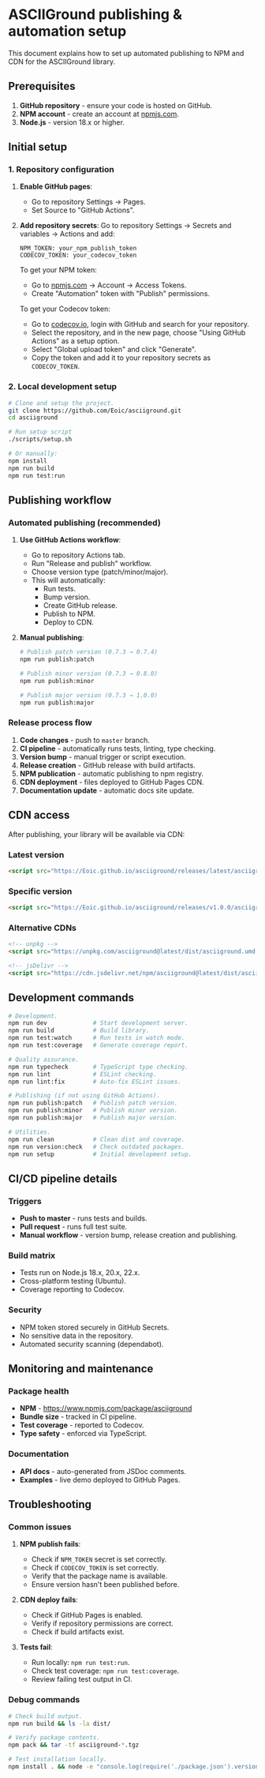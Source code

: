 # ASCIIGround publishing & automation setup

This document explains how to set up automated publishing to NPM and CDN for the ASCIIGround library.

## Prerequisites

1. **GitHub repository** - ensure your code is hosted on GitHub.
2. **NPM account** - create an account at [npmjs.com](https://npmjs.com).
3. **Node.js** - version 18.x or higher.

## Initial setup

### 1. Repository configuration

1. **Enable GitHub pages**:
   - Go to repository Settings → Pages.
   - Set Source to "GitHub Actions".

2. **Add repository secrets**:
   Go to repository Settings → Secrets and variables → Actions and add:
   
   ```
   NPM_TOKEN: your_npm_publish_token
   CODECOV_TOKEN: your_codecov_token
   ```

   To get your NPM token:
   - Go to [npmjs.com](https://npmjs.com) → Account → Access Tokens.
   - Create "Automation" token with "Publish" permissions.

   To get your Codecov token:
   - Go to [codecov.io](https://codecov.io), login with GitHub and search for your repository.
   - Select the repository, and in the new page, choose "Using GitHub Actions" as a setup option.
   - Select "Global upload token" and click "Generate".
   - Copy the token and add it to your repository secrets as `CODECOV_TOKEN`.

### 2. Local development setup

```bash
# Clone and setup the project.
git clone https://github.com/Eoic/asciiground.git
cd asciiground

# Run setup script
./scripts/setup.sh

# Or manually:
npm install
npm run build
npm run test:run
```

## Publishing workflow

### Automated publishing (recommended)

1. **Use GitHub Actions workflow**:
   - Go to repository Actions tab.
   - Run "Release and publish" workflow.
   - Choose version type (patch/minor/major).
   - This will automatically:
     - Run tests.
     - Bump version.
     - Create GitHub release.
     - Publish to NPM.
     - Deploy to CDN.

2. **Manual publishing**:
   ```bash
   # Publish patch version (0.7.3 → 0.7.4)
   npm run publish:patch

   # Publish minor version (0.7.3 → 0.8.0)
   npm run publish:minor

   # Publish major version (0.7.3 → 1.0.0)
   npm run publish:major
   ```

### Release process flow

1. **Code changes** - push to `master` branch.
2. **CI pipeline** - automatically runs tests, linting, type checking.
3. **Version bump** - manual trigger or script execution.
4. **Release creation** - GitHub release with build artifacts.
5. **NPM publication** - automatic publishing to npm registry.
6. **CDN deployment** - files deployed to GitHub Pages CDN.
7. **Documentation update** - automatic docs site update.

## CDN access

After publishing, your library will be available via CDN:

### Latest version
```html
<script src="https://Eoic.github.io/asciiground/releases/latest/asciiground.umd.js"></script>
```

### Specific version
```html
<script src="https://Eoic.github.io/asciiground/releases/v1.0.0/asciiground.umd.js"></script>
```

### Alternative CDNs
```html
<!-- unpkg -->
<script src="https://unpkg.com/asciiground@latest/dist/asciiground.umd.js"></script>

<!-- jsDelivr -->
<script src="https://cdn.jsdelivr.net/npm/asciiground@latest/dist/asciiground.umd.js"></script>
```

## Development commands

```bash
# Development.
npm run dev             # Start development server.
npm run build           # Build library.
npm run test:watch      # Run tests in watch mode.
npm run test:coverage   # Generate coverage report.

# Quality assurance.
npm run typecheck       # TypeScript type checking.
npm run lint            # ESLint checking.
npm run lint:fix        # Auto-fix ESLint issues.

# Publishing (if not using GitHub Actions).
npm run publish:patch   # Publish patch version.
npm run publish:minor   # Publish minor version.
npm run publish:major   # Publish major version.

# Utilities.
npm run clean           # Clean dist and coverage.
npm run version:check   # Check outdated packages.
npm run setup           # Initial development setup.
```

## CI/CD pipeline details

### Triggers
- **Push to master** - runs tests and builds.
- **Pull request** - runs full test suite.
- **Manual workflow** - version bump, release creation and publishing.

### Build matrix
- Tests run on Node.js 18.x, 20.x, 22.x.
- Cross-platform testing (Ubuntu).
- Coverage reporting to Codecov.

### Security
- NPM token stored securely in GitHub Secrets.
- No sensitive data in the repository.
- Automated security scanning (dependabot).

## Monitoring and maintenance

### Package health
- **NPM** - https://www.npmjs.com/package/asciiground
- **Bundle size** - tracked in CI pipeline.
- **Test coverage** - reported to Codecov.
- **Type safety** - enforced via TypeScript.

### Documentation
- **API docs** - auto-generated from JSDoc comments.
- **Examples** - live demo deployed to GitHub Pages.

## Troubleshooting

### Common issues

1. **NPM publish fails**:
   - Check if `NPM_TOKEN` secret is set correctly.
   - Check if `CODECOV_TOKEN` is set correctly.
   - Verify that the package name is available.
   - Ensure version hasn't been published before.

2. **CDN deploy fails**:
   - Check if GitHub Pages is enabled.
   - Verify if repository permissions are correct.
   - Check if build artifacts exist.

3. **Tests fail**:
   - Run locally: `npm run test:run`.
   - Check test coverage: `npm run test:coverage`.
   - Review failing test output in CI.

### Debug commands
```bash
# Check build output.
npm run build && ls -la dist/

# Verify package contents.
npm pack && tar -tf asciiground-*.tgz

# Test installation locally.
npm install . && node -e "console.log(require('./package.json').version)"
```